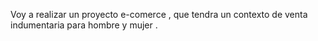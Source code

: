 
Voy a realizar un proyecto e-comerce , que tendra un contexto de venta indumentaria para hombre y mujer .